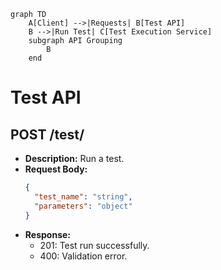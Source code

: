 ```mermaid
graph TD
    A[Client] -->|Requests| B[Test API]
    B -->|Run Test| C[Test Execution Service]
    subgraph API Grouping
        B
    end
```

# Test API

## POST /test/
- **Description:** Run a test.
- **Request Body:**
  ```json
  {
    "test_name": "string",
    "parameters": "object"
  }
  ```
- **Response:**
  - 201: Test run successfully.
  - 400: Validation error.